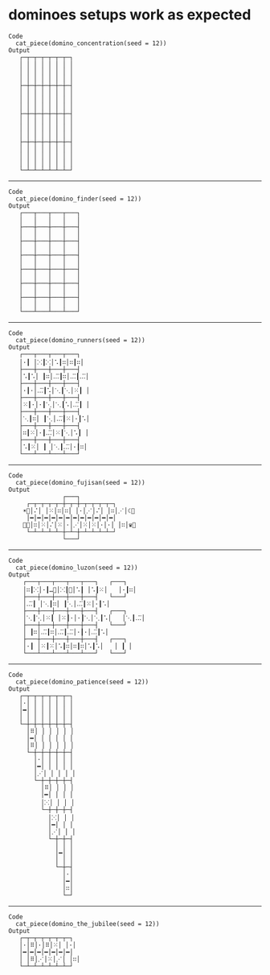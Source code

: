 # dominoes setups work as expected

    Code
      cat_piece(domino_concentration(seed = 12))
    Output
       ┌─┬─┬─┬─┬─┬─┬─┐
       │ │ │ │ │ │ │ │
       │ │ │ │ │ │ │ │
       │ │ │ │ │ │ │ │
       ├─┼─┼─┼─┼─┼─┼─┤
       │ │ │ │ │ │ │ │
       │ │ │ │ │ │ │ │
       │ │ │ │ │ │ │ │
       ├─┼─┼─┼─┼─┼─┼─┤
       │ │ │ │ │ │ │ │
       │ │ │ │ │ │ │ │
       │ │ │ │ │ │ │ │
       ├─┼─┼─┼─┼─┼─┼─┤
       │ │ │ │ │ │ │ │
       │ │ │ │ │ │ │ │
       │ │ │ │ │ │ │ │
       └─┴─┴─┴─┴─┴─┴─┘
                      
                      

---

    Code
      cat_piece(domino_finder(seed = 12))
    Output
       ┌───┬───┬───┬───┐
       │   │   │   │   │
       ├───┼───┼───┼───┤
       │   │   │   │   │
       ├───┼───┼───┼───┤
       │   │   │   │   │
       ├───┼───┼───┼───┤
       │   │   │   │   │
       ├───┼───┼───┼───┤
       │   │   │   │   │
       ├───┼───┼───┼───┤
       │   │   │   │   │
       ├───┼───┼───┼───┤
       │   │   │   │   │
       └───┴───┴───┴───┘
                        

---

    Code
      cat_piece(domino_runners(seed = 12))
    Output
       ┌───┬───┬───┬───┐
       │·┃ │⁙┃⁙│⠡┃∷│∷┃∷│
       ├───┼───┼───┼───┤
       │⠡┃⠡│ ┃∷│…⃛┃∷│…⃛┃…⃛│
       ├───┼───┼───┼───┤
       │·┃·│…⃛┃⠡│⋱┃⋱│⁙┃ │
       ├───┼───┼───┼───┤
       │⁙┃·│·┃⋱│⋱┃⠡│…⃛┃ │
       ├───┼───┼───┼───┤
       │⋱┃∷│ ┃⋱│…⃛┃⁙│·┃⠡│
       ├───┼───┼───┼───┤
       │∷┃⁙│·┃…⃛│⁙┃⋱│⠡┃ │
       ├───┼───┼───┼───┤
       │⠡┃⁙│ ┃ │⋱┃…⃛│·┃∷│
       └───┴───┴───┴───┘
                        

---

    Code
      cat_piece(domino_fujisan(seed = 12))
    Output
                   ┌───┐            
         ┌─┬─┬─┬─┬─┼─┬─┼─┬─┬─┬─┬─┐  
        ☀⃟│⠌│ │⁙│∷│∷│ │·│⋰│⠌│ │∷│⋰│☾⃟ 
         │━│━│━│━│━│━│━│━│━│━│━│━│  
        ⸸⃟│∷│⁙│⠌│⁙│·│⋰│⁙│⁙│·│·│ │∷│♛⃟ 
         └─┴─┴─┴─┴─┼─┴─┼─┴─┴─┴─┴─┘  
                   └───┘            

---

    Code
      cat_piece(domino_luzon(seed = 12))
    Output
        ┌───┬───┬───┬───┬───┐   ┌───┐
        │∷┃⁙│·┃…⃛│⁙┃⋱│⠡┃ │⠡┃⁙│   │·┃∷│
        ├───┼───┼───┼───┼───┤   └───┘
        │…⃛┃ │⋱┃∷│ ┃⋱│…⃛┃⁙│·┃⠡│        
        ├───┼───┼───┼───┼───┤   ┌───┐
        │⋱┃⋱│⁙┃ │⁙┃·│·┃⋱│⋱┃⠡│   │⋱┃…⃛│
        ├───┼───┼───┼───┼───┤   └───┘
        │ ┃∷│…⃛┃∷│…⃛┃…⃛│·┃·│…⃛┃⠡│        
        ├───┼───┼───┼───┼───┤   ┌───┐
        │·┃ │⁙┃⁙│⠡┃∷│∷┃∷│⠡┃⠡│   │ ┃ │
        └───┴───┴───┴───┴───┘   └───┘
                                     

---

    Code
      cat_piece(domino_patience(seed = 12))
    Output
       ┌─┬─┬─┬─┬─┬─┬─┐
       │·│ │ │ │ │ │ │
       │━│ │ │ │ │ │ │
       │ │ │ │ │ │ │ │
       └─┼─┼─┼─┼─┼─┼─┤
         │⠿│ │ │ │ │ │
         │━│ │ │ │ │ │
         │⠿│ │ │ │ │ │
         └─┼─┼─┼─┼─┼─┤
           │·│ │ │ │ │
           │━│ │ │ │ │
           │⋰│ │ │ │ │
           └─┼─┼─┼─┼─┤
             │⠿│ │ │ │
             │━│ │ │ │
             │⁙│ │ │ │
             └─┼─┼─┼─┤
               │⁙│ │ │
               │━│ │ │
               │⋰│ │ │
               └─┼─┼─┤
                 │ │ │
                 │━│ │
                 │ │ │
                 └─┼─┤
                   │·│
                   │━│
                   │∷│
                   └─┘
                      

---

    Code
      cat_piece(domino_the_jubilee(seed = 12))
    Output
       ┌─┬─┬─┬─┬─┬─┬─┐
       │·│⠿│·│⠿│⁙│ │·│
       │━│━│━│━│━│━│━│
       │ │⠿│⋰│⁙│⋰│ │∷│
       └─┴─┴─┴─┴─┴─┴─┘
                      
                      

